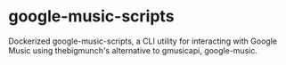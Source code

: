 # google-music-scripts
Dockerized google-music-scripts, a CLI utility for interacting with Google Music using thebigmunch's alternative to gmusicapi, google-music.

